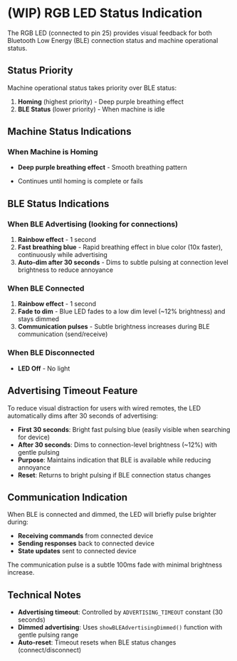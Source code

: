 # (WIP) RGB LED Status Indication

The RGB LED (connected to pin 25) provides visual feedback for both Bluetooth Low Energy (BLE) connection status and machine operational status.

## Status Priority

Machine operational status takes priority over BLE status:
1. **Homing** (highest priority) - Deep purple breathing effect
2. **BLE Status** (lower priority) - When machine is idle

## Machine Status Indications

### When Machine is Homing
- **Deep purple breathing effect** - Smooth breathing pattern

- Continues until homing is complete or fails

## BLE Status Indications

### When BLE Advertising (looking for connections)
1. **Rainbow effect** - 1 second
2. **Fast breathing blue** - Rapid breathing effect in blue color (10x faster), continuously while advertising
3. **Auto-dim after 30 seconds** - Dims to subtle pulsing at connection level brightness to reduce annoyance

### When BLE Connected
1. **Rainbow effect** - 1 second
2. **Fade to dim** - Blue LED fades to a low dim level (~12% brightness) and stays dimmed
3. **Communication pulses** - Subtle brightness increases during BLE communication (send/receive)

### When BLE Disconnected
- **LED Off** - No light

## Advertising Timeout Feature

To reduce visual distraction for users with wired remotes, the LED automatically dims after 30 seconds of advertising:

- **First 30 seconds**: Bright fast pulsing blue (easily visible when searching for device)
- **After 30 seconds**: Dims to connection-level brightness (~12%) with gentle pulsing
- **Purpose**: Maintains indication that BLE is available while reducing annoyance
- **Reset**: Returns to bright pulsing if BLE connection status changes

## Communication Indication

When BLE is connected and dimmed, the LED will briefly pulse brighter during:
- **Receiving commands** from connected device
- **Sending responses** back to connected device  
- **State updates** sent to connected device

The communication pulse is a subtle 100ms fade with minimal brightness increase.

## Technical Notes

- **Advertising timeout**: Controlled by `ADVERTISING_TIMEOUT` constant (30 seconds)
- **Dimmed advertising**: Uses `showBLEAdvertisingDimmed()` function with gentle pulsing range
- **Auto-reset**: Timeout resets when BLE status changes (connect/disconnect)